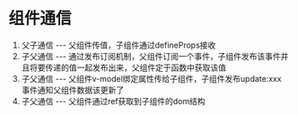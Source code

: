 # 组件通信
1. 父子通信 --- 父组件传值，子组件通过defineProps接收
2. 子父通信 --- 通过发布订阅机制，父组件订阅一个事件，子组件发布该事件并且将要传递的值一起发布出来，父组件定于函数中获取该值
3. 子父通信 --- 父组件v-model绑定属性传给子组件，子组件发布update:xxx 事件通知父组件数据该更新了
4. 子父通信 --- 父组件通过ref获取到子组件的dom结构
